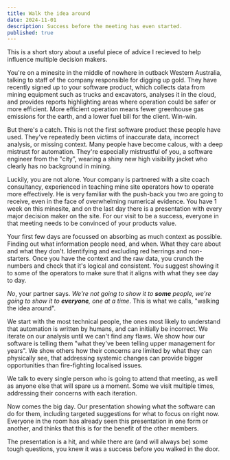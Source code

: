```yaml
---
title: Walk the idea around
date: 2024-11-01
description: Success before the meeting has even started.
published: true
---
```


This is a short story about a useful piece of advice I recieved to help influence multiple decision makers.

You're on a minesite in the middle of nowhere in outback Western Australia, talking to staff of the company responsible
for digging up gold. They have recently signed up to your software product, which collects data from mining equipment
such as trucks and excavators, analyses it in the cloud, and provides reports highlighting areas where operation could be safer
or more efficient. More efficient operation means fewer greenhouse gas emissions for the earth, and a lower fuel bill for the client.
Win-win.

But there's a catch. This is not the first software product these people have used. They've repeatedly been victims of inaccurate
data, incorrect analysis, or missing context. Many people have become calous, with a deep mistrust for automation.
They're especially mistrustful of you, a software engineer from the "city", wearing a shiny new high visibility jacket who clearly has no
background in mining.

Luckily, you are not alone. Your company is partnered with a site coach consultancy, experienced in teaching mine site operators
how to operate more effectively. He is very familiar with the push-back you two are going to receive, even in the face of overwhelming
numerical evidence. You have 1 week on this minesite, and on the last day there is a presentation with every major decision maker on the site.
For our visit to be a success, everyone in that meeting needs to be convinced of your products value.

Your first few days are focussed on absorbing as much context as possible. Finding out what information people need, and when. What they care about
and what they don't. Identifying and excluding red herrings and non-starters. Once you have the context and the raw data, you
crunch the numbers and check that it's logical and consistent. You suggest showing it to some of the operators to make sure that it aligns with
what they see day to day.

_No_, your partner says. _We're not going to show it to **some** people, we're going to show it to **everyone**, one at a time_.
This is what we calls, "walking the idea around".

We start with the most technical people, the ones most likely to understand that automation is written by humans, and can initially be incorrect.
We iterate on our analysis until we can't find any flaws. We show how our software is telling them "what they've been telling upper management
for years". We show others how their concerns are limited by what they can physically see, that addressing systemic changes can provide bigger
opportunities than fire-fighting localised issues.

We talk to every single person who is going to attend that meeting, as well as anyone else that will spare us a moment. Some we visit multiple times,
addressing their concerns with each iteration.

Now comes the big day. Our presentation showing what the software can do for them, including targeted suggestions for what to focus on right now.
Everyone in the room has already seen this presentation in one form or another, and thinks that this is for the benefit of the other members.

The presentation is a hit, and while there are (and will always be) some tough questions, you knew it was a success before you walked in the door.
